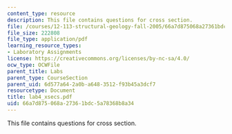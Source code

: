 ```yaml
---
content_type: resource
description: This file contains questions for cross section.
file: /courses/12-113-structural-geology-fall-2005/66a7d875068a27361bdc5a78368b8a34_lab4_xsecs.pdf
file_size: 222808
file_type: application/pdf
learning_resource_types:
- Laboratory Assignments
license: https://creativecommons.org/licenses/by-nc-sa/4.0/
ocw_type: OCWFile
parent_title: Labs
parent_type: CourseSection
parent_uid: 6d577a64-2a0b-a648-3512-f93b45a3dcf7
resourcetype: Document
title: lab4_xsecs.pdf
uid: 66a7d875-068a-2736-1bdc-5a78368b8a34
---
```

This file contains questions for cross section.
